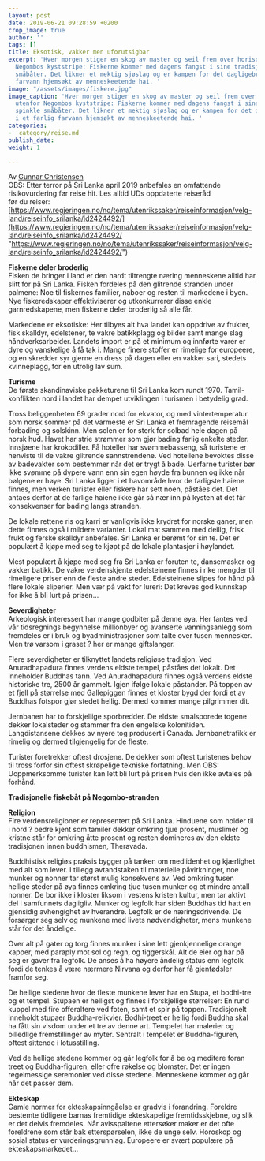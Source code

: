 ```yaml
---
layout: post
date: 2019-06-21 09:28:59 +0200
crop_image: true
author: ''
tags: []
title: Eksotisk, vakker men uforutsigbar
excerpt: 'Hver morgen stiger en skog av master og seil frem over horisonten utenfor
  Negombos kyststripe: Fiskerne kommer med dagens fangst i sine tradisjonelle, spinkle
  småbåter. Det likner et mektig sjøslag og er kampen for det dagligebrød i et farlig
  farvann hjemsøkt av menneskeetende hai. '
image: "/assets/images/fiskere.jpg"
image_caption: 'Hver morgen stiger en skog av master og seil frem over horisonten
  utenfor Negombos kyststripe: Fiskerne kommer med dagens fangst i sine tradisjonelle,
  spinkle småbåter. Det likner et mektig sjøslag og er kampen for det dagligebrød
  i et farlig farvann hjemsøkt av menneskeetende hai. '
categories:
- _category/reise.md
publish_date: 
weight: 1

---
```

Av [Gunnar Christensen](http://www.helping.no/gunnar.htm)  
OBS: Etter terror på Sri Lanka april 2019 anbefales en omfattende risikovurdering før reise hit. Les alltid UDs oppdaterte reiseråd  
før du reiser: [https://www.regjeringen.no/no/tema/utenrikssaker/reiseinformasjon/velg-land/reiseinfo_srilanka/id2424492/](https://www.regjeringen.no/no/tema/utenrikssaker/reiseinformasjon/velg-land/reiseinfo_srilanka/id2424492/ "https://www.regjeringen.no/no/tema/utenrikssaker/reiseinformasjon/velg-land/reiseinfo_srilanka/id2424492/")

**Fiskerne deler broderlig**  
Fisken de bringer i land er den hardt tiltrengte næring menneskene alltid har slitt for på Sri Lanka. Fisken fordeles på den glitrende stranden under palmene: Noe til fiskernes familier, naboer og resten til markedene i byen. Nye fiskeredskaper effektiviserer og utkonkurrerer disse enkle garnredskapene, men fiskerne deler broderlig så alle får.

Markedene er eksotiske: Her tilbyes alt hva landet kan oppdrive av frukter, fisk skalldyr, edelstener, te vakre batikkplagg og bilder samt mange slag håndverksarbeider. Landets import er på et minimum og innførte varer er dyre og vanskelige å få tak i. Mange finere stoffer er rimelige for europeere, og en skredder syr gjerne en dress på dagen ­eller en vakker sari, stedets kvinneplagg, for en utrolig lav sum.

**Turisme**  
De første skandinaviske pakketurene til Sri Lanka kom rundt 1970. Tamil-konflikten nord i landet har dempet utviklingen i turismen i betydelig grad.

Tross beliggenheten 69 grader nord for ekvator, og med vintertemperatur som norsk sommer på det varmeste er Sri Lanka et fremragende reisemål forbading og solskinn. Men solen er for sterk for solbad hele dagen på norsk hud. Havet har strie strømmer som gjør bading farlig enkelte steder. Innsjøene har krokodiller. Få hoteller har svømmebasseng, så turistene er henviste til de vakre glitrende sannstrendene. Ved hotellene bevoktes disse av badevakter som bestemmer når det er trygt å bade. Uerfarne turister bør ikke svømme på dypere vann enn sin egen høyde fra bunnen og ikke når bølgene er høye. Sri Lanka ligger i et havområde hvor de farligste haiene finnes, men verken turister eller fiskere har sett noen, påståes det. Det antaes derfor at de farlige haiene ikke går så nær inn på kysten at det får konsekvenser for bading langs stranden.

De lokale rettene ris og karri er vanligvis ikke krydret for norske ganer, men dette finnes også i mildere varianter. Lokal mat sammen med deilig, frisk frukt og ferske skalldyr anbefales. Sri Lanka er berømt for sin te. Det er populært å kjøpe med seg te kjøpt på de lokale plantasjer i høylandet.

Mest populært å kjøpe med seg fra Sri Lanka er foruten te, dansemasker og vakker batikk. De vakre verdenskjente edelsteinene finnes i rike mengder til rimeligere priser enn de fleste andre steder. Edelsteinene slipes for hånd på flere lokale sliperier. Men vær på vakt for lureri: Det kreves god kunnskap for ikke å bli lurt på prisen...

**Severdigheter**  
Arkeologisk interessert har mange godbiter på denne øya. Her fantes ved vår tidsregnings begynnelse millionbyer og avanserte vanningsanlegg som fremdeles er i bruk og byadministrasjoner som talte over tusen mennesker. Men trø varsom i graset ? her er mange giftslanger.

Flere severdigheter er tilknyttet landets religiøse tradisjon. Ved Anuradhapadura finnes verdens eldste tempel, påståes det lokalt. Det inneholder Buddhas tann. Ved Anuradhapadura finnes også verdens eldste historiske tre, 2500 år gammelt. Igjen ifølge lokale påstander. På toppen av et fjell på størrelse med Gallepiggen finnes et kloster bygd der fordi et av Buddhas fotspor gjør stedet hellig. Dermed kommer mange pilgrimmer dit.

Jernbanen har to forskjellige sporbredder. De eldste smalsporede togene dekker lokalsteder og stammer fra den engelske kolonitiden. Langdistansene dekkes av nyere tog produsert i Canada. Jernbanetrafikk er rimelig og dermed tilgjengelig for de fleste.

Turister foretrekker oftest drosjene. De dekker som oftest turistenes behov til tross forfor sin oftest skrøpelige tekniske forfatning. Men OBS: Uoppmerksomme turister kan lett bli lurt på prisen hvis den ikke avtales på forhånd.

**Tradisjonelle fiskebåt på Negombo-stranden**

**Religion**  
Fire verdensreligioner er representert på Sri Lanka. Hinduene som holder til i nord ? bedre kjent som tamiler dekker omkring tjue prosent, muslimer og kristne står for omkring åtte prosent og resten domineres av den eldste tradisjonen innen buddhismen, Theravada.

Buddhistisk religiøs praksis bygger på tanken om medlidenhet og kjærlighet med alt som lever. I tillegg avtandstaken til materielle påvirkninger, noe munker og nonner tar størst mulig konsekvens av. Ved omkring tusen hellige steder på øya finnes omkring tjue tusen munker og et mindre antall nonner. De bor ikke i kloster liksom i vestens kristen kultur, men tar aktivt del i samfunnets dagligliv. Munker og legfolk har siden Buddhas tid hatt en gjensidig avhengighet av hverandre. Legfolk er de næringsdrivende. De forsørger seg selv og munkene med livets nødvendigheter, mens munkene står for det åndelige.

Over alt på gater og torg finnes munker i sine lett gjenkjennelige orange kapper, med paraply mot sol og regn, og tiggerskål. Alt de eier og har på seg er gaver fra legfolk. De anses å ha høyere åndelig status enn legfolk fordi de tenkes å være nærmere Nirvana og derfor har få gjenfødsler framfor seg.

De hellige stedene hvor de fleste munkene lever har en Stupa, et bodhi-tre og et tempel. Stupaen er helligst og finnes i forskjellige størrelser: En rund kuppel med fire offeraltere ved foten, samt et spir på toppen. Tradisjonelt inneholdt stupaer Buddha-relikvier. Bodhi-treet er hellig fordi Buddha skal ha fått sin visdom under et tre av denne art. Tempelet har malerier og billedlige fremstillinger av myter. Sentralt i tempelet er Buddha-figuren, oftest sittende i lotusstilling.

Ved de hellige stedene kommer og går legfolk for å be og meditere foran treet og Buddha-figuren, eller ofre røkelse og blomster. Det er ingen regelmessige seremonier ved disse stedene. Menneskene kommer og går når det passer dem.

**Ekteskap**  
Gamle normer for ekteskapsinngåelse er gradvis i forandring. Foreldre bestemte tidligere barnas fremtidige ekteskapelige fremtidsskjebne, og slik er det delvis fremdeles. Når avisspaltene ettersøker maker er det ofte foreldrene som står bak etterspørselen, ikke de unge selv. Horoskop og sosial status er vurderingsgrunnlag. Europeere er svært populære på ekteskapsmarkedet...